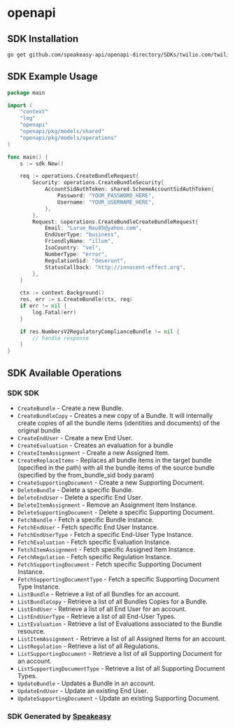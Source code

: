 # openapi

<!-- Start SDK Installation -->
## SDK Installation

```bash
go get github.com/speakeasy-api/openapi-directory/SDKs/twilio.com/twilio_numbers_v2/1.40.0/go
```
<!-- End SDK Installation -->

## SDK Example Usage
<!-- Start SDK Example Usage -->
```go
package main

import (
    "context"
    "log"
    "openapi"
    "openapi/pkg/models/shared"
    "openapi/pkg/models/operations"
)

func main() {
    s := sdk.New()

    req := operations.CreateBundleRequest{
        Security: operations.CreateBundleSecurity{
            AccountSidAuthToken: shared.SchemeAccountSidAuthToken{
                Password: "YOUR_PASSWORD_HERE",
                Username: "YOUR_USERNAME_HERE",
            },
        },
        Request: &operations.CreateBundleCreateBundleRequest{
            Email: "Larue_Rau85@yahoo.com",
            EndUserType: "business",
            FriendlyName: "illum",
            IsoCountry: "vel",
            NumberType: "error",
            RegulationSid: "deserunt",
            StatusCallback: "http://innocent-effect.org",
        },
    }

    ctx := context.Background()
    res, err := s.CreateBundle(ctx, req)
    if err != nil {
        log.Fatal(err)
    }

    if res.NumbersV2RegulatoryComplianceBundle != nil {
        // handle response
    }
}
```
<!-- End SDK Example Usage -->

<!-- Start SDK Available Operations -->
## SDK Available Operations

### SDK SDK

* `CreateBundle` - Create a new Bundle.
* `CreateBundleCopy` - Creates a new copy of a Bundle. It will internally create copies of all the bundle items (identities and documents) of the original bundle
* `CreateEndUser` - Create a new End User.
* `CreateEvaluation` - Creates an evaluation for a bundle
* `CreateItemAssignment` - Create a new Assigned Item.
* `CreateReplaceItems` - Replaces all bundle items in the target bundle (specified in the path) with all the bundle items of the source bundle (specified by the from_bundle_sid body param)
* `CreateSupportingDocument` - Create a new Supporting Document.
* `DeleteBundle` - Delete a specific Bundle.
* `DeleteEndUser` - Delete a specific End User.
* `DeleteItemAssignment` - Remove an Assignment Item Instance.
* `DeleteSupportingDocument` - Delete a specific Supporting Document.
* `FetchBundle` - Fetch a specific Bundle instance.
* `FetchEndUser` - Fetch specific End User Instance.
* `FetchEndUserType` - Fetch a specific End-User Type Instance.
* `FetchEvaluation` - Fetch specific Evaluation Instance.
* `FetchItemAssignment` - Fetch specific Assigned Item Instance.
* `FetchRegulation` - Fetch specific Regulation Instance.
* `FetchSupportingDocument` - Fetch specific Supporting Document Instance.
* `FetchSupportingDocumentType` - Fetch a specific Supporting Document Type Instance.
* `ListBundle` - Retrieve a list of all Bundles for an account.
* `ListBundleCopy` - Retrieve a list of all Bundles Copies for a Bundle.
* `ListEndUser` - Retrieve a list of all End User for an account.
* `ListEndUserType` - Retrieve a list of all End-User Types.
* `ListEvaluation` - Retrieve a list of Evaluations associated to the Bundle resource.
* `ListItemAssignment` - Retrieve a list of all Assigned Items for an account.
* `ListRegulation` - Retrieve a list of all Regulations.
* `ListSupportingDocument` - Retrieve a list of all Supporting Document for an account.
* `ListSupportingDocumentType` - Retrieve a list of all Supporting Document Types.
* `UpdateBundle` - Updates a Bundle in an account.
* `UpdateEndUser` - Update an existing End User.
* `UpdateSupportingDocument` - Update an existing Supporting Document.
<!-- End SDK Available Operations -->

### SDK Generated by [Speakeasy](https://docs.speakeasyapi.dev/docs/using-speakeasy/client-sdks)
